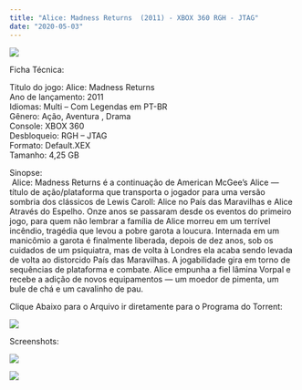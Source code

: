```yaml
---
title: "Alice: Madness Returns  (2011) - XBOX 360 RGH - JTAG"
date: "2020-05-03"
---
```


[![](https://2.bp.blogspot.com/-377Tyvwk4ns/XqpUE0Uee1I/AAAAAAAAFX4/GMo0Sl-y_ec5WtZubqWX1lLx52cLMAfowCLcBGAsYHQ/s320/alice-madness-returns-c-game-bnus-xbox-360-e-xbox-one-D_NQ_NP_433521-MLB20794575130_062016-F.jpg)](https://2.bp.blogspot.com/-377Tyvwk4ns/XqpUE0Uee1I/AAAAAAAAFX4/GMo0Sl-y_ec5WtZubqWX1lLx52cLMAfowCLcBGAsYHQ/s1600/alice-madness-returns-c-game-bnus-xbox-360-e-xbox-one-D_NQ_NP_433521-MLB20794575130_062016-F.jpg)

Ficha Técnica:

Titulo do jogo: Alice: Madness Returns  
Ano de lançamento: 2011  
Idiomas: Multi – Com Legendas em PT-BR  
Gênero: Ação, Aventura , Drama  
Console: XBOX 360  
Desbloqueio: RGH – JTAG  
Formato: Default.XEX  
Tamanho: 4,25 GB

Sinopse:  
 Alice: Madness Returns é a continuação de American McGee’s Alice — título de ação/plataforma que transporta o jogador para uma versão sombria dos clássicos de Lewis Caroll: Alice no País das Maravilhas e Alice Através do Espelho. Onze anos se passaram desde os eventos do primeiro jogo, para quem não lembrar a família de Alice morreu em um terrível incêndio, tragédia que levou a pobre garota a loucura. Internada em um manicômio a garota é finalmente liberada, depois de dez anos, sob os cuidados de um psiquiatra, mas de volta à Londres ela acaba sendo levada de volta ao distorcido País das Maravilhas. A jogabilidade gira em torno de sequências de plataforma e combate. Alice empunha a fiel lâmina Vorpal e recebe a adição de novos equipamentos — um moedor de pimenta, um bule de chá e um cavalinho de pau.

Clique Abaixo para o Arquivo ir diretamente para o Programa do Torrent:

[![](https://1.bp.blogspot.com/-ZiyKr4TPKHg/XqoHsQG1YpI/AAAAAAAAFU0/2TSF5tAU16YCRCDeI6UL7VZxWtpmWQ_cQCPcBGAYYCw/s1600/MAGNET-LINK-300x77.png)](https://zee.gl/RNPn)

Screenshots:

[![](https://1.bp.blogspot.com/-mryopae2nUw/XqpViw-9rjI/AAAAAAAAFYI/QT29nS16g580M97yf5fKHELkk3LmNb35wCLcBGAsYHQ/s1600/64a4ae82e8dfc57fdebc0642a1345792-300x169.jpg)](https://1.bp.blogspot.com/-mryopae2nUw/XqpViw-9rjI/AAAAAAAAFYI/QT29nS16g580M97yf5fKHELkk3LmNb35wCLcBGAsYHQ/s1600/64a4ae82e8dfc57fdebc0642a1345792-300x169.jpg)

[![](https://1.bp.blogspot.com/-7zJCtc0rJ4k/XqpVhw1J1lI/AAAAAAAAFYE/ackCBmPN-MAthWUoyhWsnN4d7I-v_Ah6gCLcBGAsYHQ/s1600/ALICE-300x169.jpg)](https://1.bp.blogspot.com/-7zJCtc0rJ4k/XqpVhw1J1lI/AAAAAAAAFYE/ackCBmPN-MAthWUoyhWsnN4d7I-v_Ah6gCLcBGAsYHQ/s1600/ALICE-300x169.jpg)
